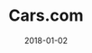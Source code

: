 ---
layout: site
title: "Cars.com"
date: 2018-01-02
categories: [transportation]
version: 1.6.4
major: 1
minor: 6
patch: 4
slug: cars-com
link: https://www.cars.com/
submitter: lpolepeddi
permalink: /sites/:slug
---